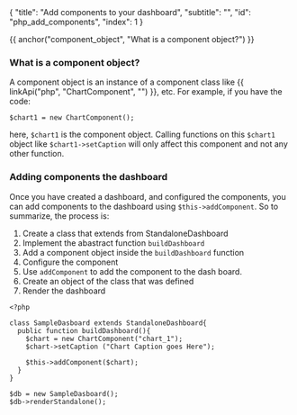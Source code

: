 <meta>
{
    "title": "Add components to your dashboard",
    "subtitle": "",
    "id": "php_add_components",
    "index": 1
}
</meta>

{{ anchor("component_object", "What is a component object?") }}
### What is a component object?

A component object is an instance of a component class like {{ linkApi("php", "ChartComponent", "") }}, etc. For example, if you have the code:

~~~
$chart1 = new ChartComponent();
~~~

here, `$chart1` is the component object. Calling functions on this `$chart1` object like `$chart1->setCaption` will only affect this component and not any other function.

### Adding components the dashboard

Once you have created a dashboard, and configured the components, you can add components to the dashboard using `$this->addComponent`. So to summarize, the process is:

1. Create a class that extends from StandaloneDashboard
2. Implement the abastract function `buildDashboard`
3. Add a component object inside the `buildDashboard` function
4. Configure the component
5. Use `addComponent` to add the component to the dash board.
6. Create an object of the class that was defined
7. Render the dashboard

~~~
<?php

class SampleDasboard extends StandaloneDashboard{
  public function buildDashboard(){
    $chart = new ChartComponent("chart_1");
    $chart->setCaption ("Chart Caption goes Here");

    $this->addComponent($chart);
  }
}

$db = new SampleDasboard();
$db->renderStandalone();
~~~
